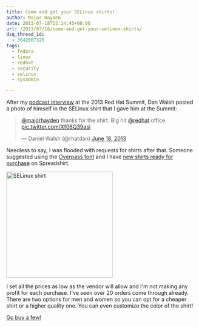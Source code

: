 ```yaml
---
title: Come and get your SELinux shirts!
author: Major Hayden
date: 2013-07-18T12:14:45+00:00
url: /2013/07/18/come-and-get-your-selinux-shirts/
dsq_thread_id:
  - 3642807326
tags:
  - fedora
  - linux
  - redhat
  - security
  - selinux
  - sysadmin

---
```

After my [podcast interview][1] at the 2013 Red Hat Summit, Dan Walsh posted a photo of himself in the SELinux shirt that I gave him at the Summit:

<blockquote class="twitter-tweet tw-align-center" width="500">
  <p>
    <a href="https://twitter.com/majorhayden">@majorhayden</a> thanks for the shirt. Big hit <a href="https://twitter.com/redhat">@redhat</a> office. <a href="http://t.co/Xf06Q39asi">pic.twitter.com/Xf06Q39asi</a>
  </p>

  <p>
    &mdash; Daniel Walsh (@rhatdan) <a href="https://twitter.com/rhatdan/statuses/346964186473041920">June 18, 2013</a>
  </p>
</blockquote>



Needless to say, I was flooded with requests for shirts after that. Someone suggested using the [Overpass font][2] and I have [new shirts ready for purchase][3] on Spreadshirt.

[<img src="http://major.io/wp-content/uploads/2013/07/men-s-selinux-shirt-gildan-181.png" alt="SELinux shirt" width="280" height="280" class="aligncenter size-full wp-image-4501" />][4]

I set all the prices as low as the vendor will allow and I'm not making any profit for each purchase. I've seen over 20 orders come through already. There are two options for men and women so you can opt for a cheaper shirt or a higher quality one. You can even customize the color of the shirt!

[Go buy a few!][3]

 [1]: /2013/06/19/my-interview-on-the-dave-and-gunnar-show/
 [2]: http://fedoraproject.org/wiki/Overpass_Fonts
 [3]: http://mhayden.spreadshirt.com/
 [4]: http://major.io/wp-content/uploads/2013/07/men-s-selinux-shirt-gildan-181.png

